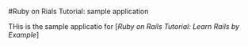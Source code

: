 #Ruby on Rials Tutorial: sample application

THis is the sample applicatio for [*Ruby on Rails Tutorial: Learn Rails by Example*]
